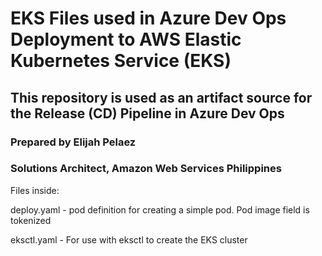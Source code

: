 # EKS Files used in Azure Dev Ops Deployment to AWS Elastic Kubernetes Service (EKS)

## This repository is used as an artifact source for the Release (CD) Pipeline in Azure Dev Ops

### Prepared by Elijah Pelaez
### Solutions Architect, Amazon Web Services Philippines

Files inside:

deploy.yaml - pod definition for creating a simple pod. Pod image field is tokenized

eksctl.yaml - For use with eksctl to create the EKS cluster
